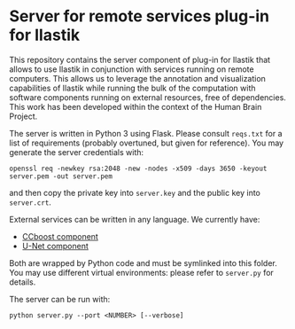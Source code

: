 # Server for remote services plug-in for Ilastik

This repository contains the server component of plug-in for Ilastik that
allows to use Ilastik in conjunction with services running on remote computers.
This allows us to leverage the annotation and visualization capabilities of
Ilastik while running the bulk of the computation with software components
running on external resources, free of dependencies. This work has been
developed within the context of the Human Brain Project.

The server is written in Python 3 using Flask. Please consult `reqs.txt` for a
list of requirements (probably overtuned, but given for reference). You may
generate the server credentials with:
```
openssl req -newkey rsa:2048 -new -nodes -x509 -days 3650 -keyout server.pem -out server.pem
```
and then copy the private key into `server.key` and the public key into `server.crt`.

External services can be written in any language. We currently have:
* [CCboost component](https://github.com/etrulls/ccboost-service)
* [U-Net component](https://github.com/etrulls/unet-service)

Both are wrapped by Python code and must be symlinked into this folder. You may
use different virtual environments: please refer to `server.py` for details.

The server can be run with:
```
python server.py --port <NUMBER> [--verbose]
```
